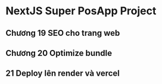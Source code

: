 # NextJS Super PosApp Project

## Chương 19 SEO cho trang web

## Chương 20 Optimize bundle

## 21 Deploy lên render và vercel
